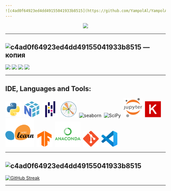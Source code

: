 ```yaml
---
![c4ad0f64923ed4dd49155041933b8515](https://github.com/YampolAl/YampolAl/assets/156104310/cb9408bb-da39-45b5-a378-fc3711249e0a)
---
```


<div id='header' align='center'>
  <img src='https://media.giphy.com/media/v1.Y2lkPTc5MGI3NjExNmFqeWx0ZzIyeDBteGh1bDZibWhvbW40MTZrcnZyaXl4N2F6NjdpbCZlcD12MV9pbnRlcm5hbF9naWZfYnlfaWQmY3Q9cw/Npex29rFhEVT5oFt8k/giphy.gif' width='200'/>
<!--   <img src='https://i.giphy.com/media/v1.Y2lkPTc5MGI3NjExbTN0c3Rwancydmd4NTV0Zm42eHphODNodG9iazI3NDU2ZXI2YmtjZCZlcD12MV9pbnRlcm5hbF9naWZfYnlfaWQmY3Q9cw/XHkJTwSmfrHJfb7JUF/giphy.gif' width='150'/> -->
</div>

---
![c4ad0f64923ed4dd49155041933b8515 — копия](https://github.com/YampolAl/YampolAl/assets/156104310/3f24cef4-03b1-453f-a3f3-c8d5a907a33a)
---

[![](https://img.shields.io/badge/Telegram-%230077B5.svg?&style=for-the-badge&logo=Telegram&logoColor=white)](https://t.me/YampolAl)
[![](https://img.shields.io/static/v1?style=for-the-badge&message=gmail&color=blue&logo=Google+Chrome&logoColor=FFFFFF&label=)](https://accum690@gmail.com)
[![](https://img.shields.io/static/v1?style=for-the-badge&message=Codewars&color=blue&logo=codewars&logoColor=FFFFFF&label=)](https://www.codewars.com/users/YampolAl)
![](https://komarev.com/ghpvc/?username=YampolAl&style=for-the-badge)

---

## IDE, Languages and Tools:

<div>
  <img src="https://github.com/devicons/devicon/blob/master/icons/python/python-original.svg" title="Python" alt="Python" width="50" height="50"/>&nbsp;
  <img src="https://github.com/devicons/devicon/blob/master/icons/numpy/numpy-original.svg" title="NumPy" alt="NumPy" width="50" height="50"/>&nbsp;
  <img src="https://github.com/devicons/devicon/blob/master/icons/pandas/pandas-original.svg" title="pandas" alt="pandas" width="50" height="50"/>&nbsp;
  <img src="https://github.com/devicons/devicon/blob/master/icons/matplotlib/matplotlib-original.svg" title="matplotlib" alt="matplotlib" width="50" height="50"/>&nbsp;
  <img src="https://user-images.githubusercontent.com/315810/92161415-9e357100-edfe-11ea-917d-f9e33fd60741.png" title="seaborn" alt="seaborn" width="50" height="50"/>&nbsp;
  <img src="https://numfocus.org/wp-content/uploads/2017/11/scipy_logo300x300.png" title="SciPy" alt="SciPy" width="50" height="50"/>&nbsp;
  <img src="https://github.com/devicons/devicon/blob/master/icons/jupyter/jupyter-original-wordmark.svg" title="jupyter" alt="jupyter" width="60" height="60"/>&nbsp;
  <img src="https://github.com/devicons/devicon/blob/master/icons/keras/keras-original.svg"  title="Keras" alt="Keras" width="50" height="50"/>&nbsp;
  <img src="https://github.com/devicons/devicon/blob/master/icons/scikitlearn/scikitlearn-original.svg" title="scikitlearn" alt="scikitlearn" width="90" height="90"/>&nbsp;
  <img src="https://github.com/devicons/devicon/blob/master/icons/tensorflow/tensorflow-original.svg" title="TensorFlow" alt="TensorFlow" width="50" height="50"/>&nbsp;
  <img src="https://github.com/devicons/devicon/blob/master/icons/anaconda/anaconda-original-wordmark.svg" title="Аnaconda" alt="Аnaconda" width="80" height="80"/>&nbsp;
  <img src="https://github.com/devicons/devicon/blob/master/icons/git/git-original.svg" title="git" alt="git" width="50" height="50"/>&nbsp;
  <img src="https://github.com/devicons/devicon/blob/master/icons/vscode/vscode-original.svg" title="vscode" alt="vscode" width="50" height="50"/>&nbsp;
</div>
  

---
![c4ad0f64923ed4dd49155041933b8515](https://github.com/YampolAl/YampolAl/assets/156104310/cb9408bb-da39-45b5-a378-fc3711249e0a)
---

[![GitHub Streak](https://github-readme-streak-stats.herokuapp.com?user=YampolAl&theme=windows-dark&date_format=j%2Fn%5B%2FY%5D&card_width=950)](https://git.io/streak-stats)

---

